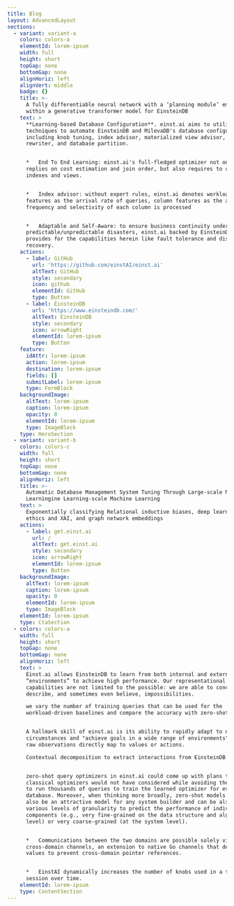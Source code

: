 ```yaml
---
title: Blog
layout: AdvancedLayout
sections:
  - variant: variant-a
    colors: colors-a
    elementId: lorem-ipsum
    width: full
    height: short
    topGap: none
    bottomGap: none
    alignHoriz: left
    alignVert: middle
    badge: {}
    title: >-
      A fully differentiable neural network with a ‘planning module’ embedded
      within a generative transformer model for EinsteinDB
    text: >
      **Learning-based Database Configuration**. einst.ai aims to utilize AI
      techniques to automate EinsteinDB and MilevaDB's database configurations,
      including knob tuning, index advisor, materialized view advisor, SQL
      rewriter, and database partition.


      *   End To End Learning: einst.ai's full-fledged optimizer not only
      replies on cost estimation and join order, but also requires to consider
      indexes and views.


      *   Index advisor: without expert rules, einst.ai denotes workload
      features as the arrival rate of queries, column features as the access
      frequency and selectivity of each column is processed


      *   Adaptable and Self-Aware: to ensure business continuity under
      predictable/unpredictable disasters, einst.ai backed by EinsteinDB
      provides for the capabilities herein like fault tolerance and disaster
      recovery.
    actions:
      - label: GitHub
        url: 'https://github.com/einstAI/einst.ai'
        altText: GitHub
        style: secondary
        icon: github
        elementId: GitHub
        type: Button
      - label: EinsteinDB
        url: 'https://www.einsteindb.com/'
        altText: EinsteinDB
        style: secondary
        icon: arrowRight
        elementId: lorem-ipsum
        type: Button
    feature:
      idAttr: lorem-ipsum
      action: lorem-ipsum
      destination: lorem-ipsum
      fields: []
      submitLabel: lorem-ipsum
      type: FormBlock
    backgroundImage:
      altText: lorem-ipsum
      caption: lorem-ipsum
      opacity: 0
      elementId: lorem-ipsum
      type: ImageBlock
    type: HeroSection
  - variant: variant-b
    colors: colors-c
    width: full
    height: short
    topGap: none
    bottomGap: none
    alignHoriz: left
    title: >-
      Automatic Database Management System Tuning Through Large-scale Machine
      Learningine Learning-scale Machine Learning
    text: >
      Exponentially classifying Relational inductive biases, deep learning
      ethics and XAI, and graph network embeddings
    actions:
      - label: get.einst.ai
        url: /
        altText: get.einst.ai
        style: secondary
        icon: arrowRight
        elementId: lorem-ipsum
        type: Button
    backgroundImage:
      altText: lorem-ipsum
      caption: lorem-ipsum
      opacity: 0
      elementId: lorem-ipsum
      type: ImageBlock
    elementId: lorem-ipsum
    type: CtaSection
  - colors: colors-a
    width: full
    height: short
    topGap: none
    bottomGap: none
    alignHoriz: left
    text: >
      Einst.ai allows EinsteinDB to learn from both internal and external
      “environments” to achieve high performance. Our representational
      capabilities are not limited to the possible: we are able to conceive,
      describe, and sometimes even believe, impossibilities.

      we vary the number of training queries that can be used for the
      workload-driven baselines and compare the accuracy with zero-shot learning


      A hallmark skill of einst.ai is its ability to rapidly adapt to new
      circumstances and "achieve goals in a wide range of environments", where
      raw observations directly map to values or actions.

      Contextual decomposition to extract interactions from EinsteinDB


      zero-shot query optimizers in einst.ai could come up with plans that
      classical optimizers would not have considered while avoiding the burden
      to run thousands of queries to train the learned optimizer for every new
      database. Moreover, when thinking more broadly, zero-shot models seem to
      also be an attractive model for any system builder and can be also used at
      various levels of granularity to predict the performance of individual
      components (e.g., very fine-grained on the data structure and algorithm
      level) or very coarse-grained (at the system level).


      *   Communications between the two domains are possible solely via
      cross-domain channels, an extension to native Go channels that deep-copies
      values to prevent cross-domain pointer references.


      *   EinstAI dynamically increases the number of knobs used in a tuning
      session over time.
    elementId: lorem-ipsum
    type: ContentSection
---
```


